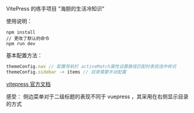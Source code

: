 VitePress 的练手项目
"海胆的生活冷知识"

使用说明：
```shell
npm install
// 更改了默认的命令
npm run dev
```

基本配置方法：
```js
themeConfig.nav // 配置导航栏 activeMatch属性设置路径匹配时表现选中样式
themeConfig.sidebar -> items // 目录需要手动配置
```
[vitepress 官方文档](https://vitepress.vuejs.org/guide/theme-sidebar.html)

感受：
侧边菜单对于二级标题的表现不同于 vuepress ，其采用在右侧显示目录的方式